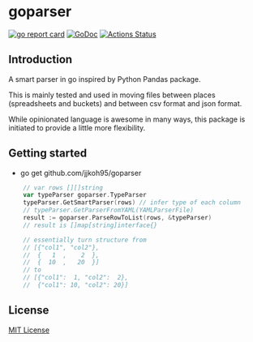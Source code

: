 # goparser

[![go report card](https://goreportcard.com/badge/github.com/jjkoh95/goparser "go report card")](https://goreportcard.com/report/github.com/jjkoh95/goparser)
[![GoDoc](https://godoc.org/github.com/jjkoh95/goparser?status.svg)](https://godoc.org/github.com/jjkoh95/goparser)
[![Actions Status](https://github.com/jjkoh95/goparser/workflows/Go/badge.svg)](https://github.com/jjkoh95/goparser/actions)

## Introduction
A smart parser in go inspired by Python Pandas package.

This is mainly tested and used in moving files between places (spreadsheets and buckets) and between csv format and json format.

While opinionated language is awesome in many ways, this package is initiated to provide a little more flexibility.

## Getting started
- go get github.com/jjkoh95/goparser

```go
    // var rows [][]string
    var typeParser goparser.TypeParser
    typeParser.GetSmartParser(rows) // infer type of each column
    // typeParser.GetParserFromYAML(YAMLParserFile)
    result := goparser.ParseRowToList(rows, &typeParser)
    // result is []map[string]interface{}

    // essentially turn structure from
    // [{"col1", "col2"},
    //  {   1  ,    2  },
    //  {  10  ,   20  }]
    // to
    // [{"col1":  1, "col2":  2},
    //  {"col1": 10, "col2": 20}]
```

## License
[MIT License](https://github.com/jjkoh95/goparser/blob/master/LICENSE)
